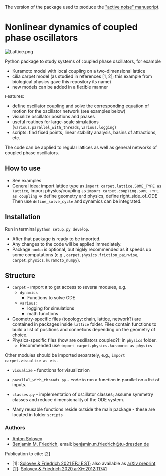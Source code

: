 The version of the package used to produce the ["active noise" manuscript](https://arxiv.org/abs/2012.11741).

# Nonlinear dynamics of coupled phase oscillators

![Lattice.png](../assets/lattice.png)

Python package to study systems of coupled phase oscillators, for example
- Kuramoto model with local coupling on a two-dimensional lattice
- cilia carpet model (as studied in references [1, 2]; this example from biological physics gave this repository its name)
- new models can be added in a flexible manner

Features:
- define oscillator coupling and solve the corresponding equation of motion for the oscillator network (see examples below)
- visualize oscillator positions and phases 
- useful routines for large-scale simulations (`various.parallel_with_threads`, `various.logging`)
- scripts: find fixed points, linear stability analysis, basins of attractions, etc.

The code can be applied to regular lattices as well as general networks of coupled phase oscillators.



## How to use

- See examples
- General idea: import lattice type as `import carpet.lattice.SOME_TYPE as lattice`,
                import physics/coupling as `import carpet.coupling.SOME_TYPE as coupling`
                => define geometry and physics, define right_side_of_ODE
                Then use `define_solve_cycle` and dynamics can be integrated.

## Installation
Run in terminal `python setup.py develop`. 
- After that package is ready to be imported.
- Any changes to the code will be applied immediately.
- Package `numba` is optional, but highly recommended as it speeds up some computations
  (e.g., `carpet.physics.friction_pairwise`, `carpet.physics.kuramoto_numpy`).

## Structure
- `carpet` - import it to get access to several modules, e.g.
    - `dynamics` 
      - Functions to solve ODE
    - `various`: 
      - logging for simulations
      - math functions
-  Geometry-specific files (topology: chain, lattice, network?) 
   are contained in packages inside `lattice` folder. 
   Files contain functions to build a list of positions and connetions depending on the geometry of choice.
- Physics-specific files (how are oscillators coupled?): in `physics` folder.
  - Recommended use `import carpet.physics.kuramoto as physics` 
  
Other modules should be imported separately, e.g., `import carpet.visualize as vis`.

- `visualize` - functions for visualization

- `parallel_with_threads.py`  - code to run a function in parallel on a list of inputs.
- `classes.py` - implementation of oscillator classes; assume symmetry classes and reduce dimensionality of the ODE system.
- Many reusable functions reside outside the main package - these are located in folder `scripts`

### Authors

- [Anton Solovev](https://github.com/icemtel)
- [Benjamin M. Friedrich](https://cfaed.tu-dresden.de/friedrich-home), email: benjamin.m.friedrich@tu-dresden.de

Publication to cite: [2]

- [1]: [Solovev & Friedrich 2021 EPJ E ST](https://link.springer.com/article/10.1140/epje/s10189-021-00016-x);  also available as [arXiv preprint](https://arxiv.org/abs/2010.08111) 
- [2]: [Solovev & Friedrich 2020 arXiv:2012:11741](https://arxiv.org/abs/2012.11741)

